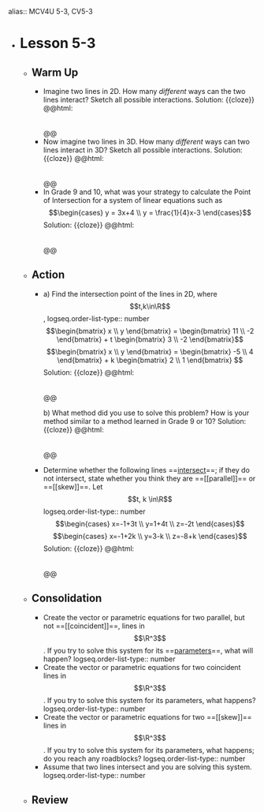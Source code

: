 alias:: MCV4U 5-3, CV5-3

- # Lesson 5-3
	- ## Warm Up
		- Imagine two lines in 2D. How many *different* ways can the two lines interact? Sketch all possible interactions.
		  Solution: {{cloze}}
		  @@html: <br><br><br>@@
		- Now imagine two lines in 3D. How many *different* ways can two lines interact in 3D? Sketch all possible interactions.
		  Solution: {{cloze}}
		  @@html: <br><br><br>@@
		- In Grade 9 and 10, what was your strategy to calculate the Point of Intersection for a system of linear equations such as $$\begin{cases} y = 3x+4 \\ y = \frac{1}{4}x-3 \end{cases}$$ 
		  Solution: {{cloze}}
		  @@html: <br><br><br>@@
	- ## Action
		- a) Find the intersection point of the lines in 2D, where $$t,k\in\R$$,
		  logseq.order-list-type:: number
		  $$\begin{bmatrix} x \\ y \end{bmatrix} = \begin{bmatrix} 11 \\ -2 \end{bmatrix} + t \begin{bmatrix} 3 \\ -2 \end{bmatrix}$$
		  $$\begin{bmatrix} x \\ y \end{bmatrix} = \begin{bmatrix} -5 \\ 4 \end{bmatrix} + k \begin{bmatrix} 2 \\ 1 \end{bmatrix} $$
		  Solution: {{cloze}}
		  @@html: <br><br><br>@@
		  
		  b) What method did you use to solve this problem? How is your method similar to a method learned in Grade 9 or 10?
		  Solution: {{cloze}}
		  @@html: <br><br><br>@@
		- Determine whether the following lines ==[intersect]([[intersection]])==; if they do not intersect, state whether you think they are ==[[parallel]]== or ==[[skew]]==. Let $$t, k \in\R$$
		  logseq.order-list-type:: number
		  $$\begin{cases} x=-1+3t \\ y=1+4t \\ z=-2t \end{cases}$$
		  $$\begin{cases} x=-1+2k \\ y=3-k \\ z=-8+k \end{cases}$$
		  Solution: {{cloze}}
		  @@html: <br><br><br>@@
	- ## Consolidation
		- Create the vector or parametric equations for two parallel, but not ==[[coincident]]==, lines in $$\R^3$$. If you try to solve this system for its ==[parameters]([[parameter]])==, what will happen?
		  logseq.order-list-type:: number
		- Create the vector or parametric equations for two coincident lines in $$\R^3$$. If you try to solve this system for its parameters, what happens?
		  logseq.order-list-type:: number
		- Create the vector or parametric equations for two ==[[skew]]== lines in $$\R^3$$. If you try to solve this system for its parameters, what happens; do you reach any roadblocks?
		  logseq.order-list-type:: number
		- Assume that two lines intersect and you are solving this system.
		  logseq.order-list-type:: number
	- ## Review